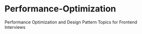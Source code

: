 # Performance-Optimization
Performance Optimization and Design Pattern Topics for Frontend Interviews
